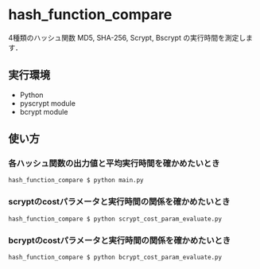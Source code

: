 # hash_function_compare
4種類のハッシュ関数 MD5, SHA-256, Scrypt, Bscrypt の実行時間を測定します．
## 実行環境
- Python
- pyscrypt module
- bcrypt module

## 使い方
### 各ハッシュ関数の出力値と平均実行時間を確かめたいとき
```
hash_function_compare $ python main.py
```
### scryptのcostパラメータと実行時間の関係を確かめたいとき
```
hash_function_compare $ python scrypt_cost_param_evaluate.py
```

### bcryptのcostパラメータと実行時間の関係を確かめたいとき
```
hash_function_compare $ python bcrypt_cost_param_evaluate.py
```